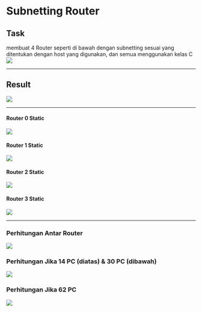 # Subnetting Router
## Task
membuat 4 Router seperti di bawah dengan subnetting sesuai yang ditentukan dengan host yang digunakan, dan semua menggunakan kelas C
![](assets/soal.jpg)

---

## Result
![](assets/result.png)

---

#### Router 0 Static
![](assets/route0.png)

#### Router 1 Static
![](assets/route1.png)

#### Router 2 Static
![](assets/route2.png)

#### Router 3 Static
![](assets/route3.png)

---

### Perhitungan Antar Router
![](assets/perhitungan.jpg)

### Perhitungan Jika 14 PC (diatas) & 30 PC (dibawah)
![](assets/perhitungan2.jpg)

### Perhitungan Jika 62 PC 
![](assets/perhitungan3.jpg)